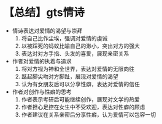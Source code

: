 # 【总结】gts情诗

-   情诗表达对爱情的渴望与崇拜
    1.  将自己比作尘埃，强调对爱情的虔诚
    2.  以被踩死的蚂蚁比喻自己的渺小，突出对方的强大
    3.  表达对对方手指、头发的喜爱，展现亲密关系
-   作者对爱情的执着与追求
    1.  将对方视为神和全世界，表达对爱情的无限向往
    2.  踮起脚尖吻对方脚趾，展现对爱情的渴望
    3.  认为有女朋友后可以分享性癖，表达对爱情的信任
-   作者对创作与性癖的思考
    1.  作者表示考研后可能继续创作，展现对文学的热爱
    2.  作者担心足控在女生中不受欢迎，表达对性癖的顾虑
    3.  作者建议在关系亲密后分享性癖，认为爱情可以包容一切